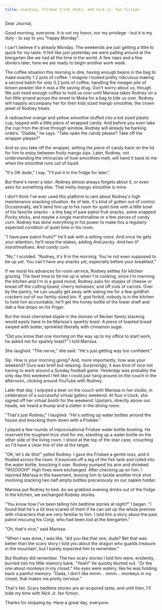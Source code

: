 ```yaml
---
title: snacking, frisbee trick shots, and nick jr. fan fiction
---
```


Dear Journal,

Good morning, everyone.  It is not my honor, nor my privilege - but it
is my duty - to say to you "happy Monday".

I can't believe it's already Monday.  The weekends are just getting a
little to quick for my taste.  It felt like just yesterday we were
palling around at the biergarten like we had all the time in the
world.  A few naps and a few dinners later, here we are ready to begin
another work week.

The coffee situation this morning is dire, having enough beans in the
bag to make exactly 1.2 pots of coffee.  I imagine I looked pretty
ridiculous making a second batch for only 0.2 pots of coffee, handling
the meager pile of brown powder like it was a life saving drug.  Don't
worry about us, though.  We just need enough coffee to hold us over
until Marissa takes Rodney on a fun little errand across the street to
Moka for a bag to tide us over.  Rodney will happily accompany her for
their kids sized mango smoothie, the crown jewel of Rodney treats.

A radioactive orange and yellow smoothie stuffed into a kid sized
plastic cup, topped with a little piece of wrapped candy.  And before
you even take the cup from the drive through window, Rodney will
already be barking orders.  "Dadda," he says.  "Take open the candy
please?  Take off the wrapper please?"

And so you take off the wrapper, setting the piece of candy back on
the lid for him to enjoy between fruity mango sips.  Later, Rodney,
not understanding the intricacies of how smoothies melt, will hand it
back to me when the smoothie runs out of liquid.

"It's OK dude," I say.  "I'll put it in the fridge for later."

But there's never a _later_.  Rodney almost always forgets about it,
or even asks for something else.  That melty mango smoothie is mine.

I don't think I've ever used this platform to rant about Rodney's high
maintenance snacking situation.  As of late, it's kind of gotten out
of control.  Occasionally, we'll send him up to his room for quiet
time with a little bowl of his favorite snacks - a tiny bag of paw
patrol fruit snacks, some snapped Pocky sticks, and maybe a single
marshmallow or a few pieces of candy corn.  Rodney has done everything
in his power to make this a regularly expected condition of quiet time
in his room.

"I have paw patrol fruits?" he'll ask with a wilting voice.  And once
he gets your attention, he'll raise the stakes, adding _And pocky.
And two lil' marshmallows.  And candy corn._

"No," I scolded.  "Rodney, it's 9 in the morning.  You're not even
supposed to be up yet.  You can't have any snacks yet, especially
before your breakfast."

If we resist his advances for room service, Rodney settles for kitchen
grazing.  The best time to hit me up is when I'm cooking, since I'm
manning the kitchen and I'm in a good mood.  Rodney asks for _stukjes_
of cheese or bread off the cutting board, cherry tomatoes, and off
cuts of carrots.  Over by the pantry, he can usually get away with
asking me for a few goldfish crackers out of our family-sized bin.
If, god forbid, nobody is in the kitchen to hold him accountable,
he'll get the honey bottle of the lower shelf and dab a few drops on
his finger.

But the most cherished staple in the domain of Recker family stacking
would easily have to be Marissa's _sparkly toast_.  A piece of toasted
bread swiped with butter, sprinkled liberally with cinnamon sugar.

"Did you know that one morning on the way up to my office to start
work, he asked me for sparkly toast?" I told Marissa.

She laughed.  "The nerve," she said.  "He's just getting way too
confident."

_Sip_.  How is your morning going?  And, more importantly, how was
your weekend?  Ours was brief but relaxing.  Surprisingly, it was kind
of nice not having to work around a Sunday football game.  Yesterday
was probably the only day this weekend I felt like I could just hang
around on the couch in the afternoon, clicking around YouTube with
Rodney.

Later that day, I enjoyed a beer on the couch with Marissa in her
studio, in celebration of a successful virtual gallery weekend.  At
four o'clock, she signed off her virtual booth for the weekend.
Upstairs, directly above our heads, we heard a thump and a clatter in
the dining room.

"That's just Rodney," I laughed.  "He's setting up water bottles
around the house and knocking them down with a Frisbee."

I played a few rounds of improvisational Frisbee water bottle
bowling.  He reserved the toughest trick shot for me, standing up a
water bottle on the other side of the living room.  I stood at the top
of the stair case, crouching so I'd have a clear line of site at the
target.

"OK, let's do this!" yelled Rodney.  I gave the Frisbee a gentle toss,
and it floated across the room.  It bounced off a leg of the fish tank
and rolled into the water bottle, knocking it over.  Rodney pumped his
arm and shrieked.  "_WOOOOH!_" High fives were exchanged.  After
checking up on him, I rejoined Marissa in the basement, leaving him to
tackle another trick shot involving stacking two half empty bottles
precariously on our napkin holder.

Marissa put Rodney to bed.  As we grabbed evening drinks out of the
fridge in the kitchen, we exchanged Rodney stories.

"You know how I've been telling him bedtime stories at night?" I
began.  "I found that he's a lot less scared of them if he can set up
the whole premise with characters that are very familiar to him.  I
told him a story about the paw patrol rescuing his Corgi, who had been
lost at the biergarten."

"Oh, that's nice," said Marissa.

"When I was done, I was like, 'did you like that one, dude?  Bet that
was better than the scary story I told you about the dragon who guards
treasure in the mountain', but I barely expected him to remember."

But Rodney did remember.  The two scary stories I told him were,
evidently, burned into his little memory bank.  "Yeah!" he quickly
blurted out.  "Or the one about monkeys in my closet."  His eyes were
watery, like he was holding back a painful memory.  "Dada, I don't
like mmm... mmm... monkeys in my closet, that makes me _pretty
nervous_."

That's fair.  Scary bedtime stories are an acquired taste, and until
then, I'll bide my time with Nick Jr. fan fiction.

Thanks for stopping by.  Have a great day, everyone.
